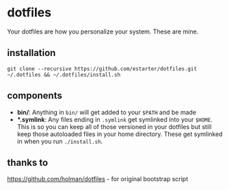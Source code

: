 # dotfiles
Your dotfiles are how you personalize your system. These are mine.


## installation 

    git clone --recursive https://github.com/estarter/dotfiles.git ~/.dotfiles && ~/.dotfiles/install.sh


## components

- **bin/**: Anything in `bin/` will get added to your `$PATH` and be made
- **\*.symlink**: Any files ending in `.symlink` get symlinked into
  your `$HOME`. This is so you can keep all of those versioned in your dotfiles
  but still keep those autoloaded files in your home directory. These get
  symlinked in when you run `./install.sh`.

## thanks to
https://github.com/holman/dotfiles - for original bootstrap script
